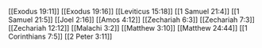 [[Exodus 19:11]]
[[Exodus 19:16]]
[[Leviticus 15:18]]
[[1 Samuel 21:4]]
[[1 Samuel 21:5]]
[[Joel 2:16]]
[[Amos 4:12]]
[[Zechariah 6:3]]
[[Zechariah 7:3]]
[[Zechariah 12:12]]
[[Malachi 3:2]]
[[Matthew 3:10]]
[[Matthew 24:44]]
[[1 Corinthians 7:5]]
[[2 Peter 3:11]]
